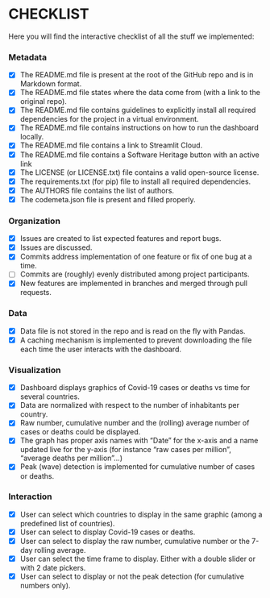 # CHECKLIST

Here you will find the interactive checklist of all the stuff we implemented:

### Metadata
- [x] The README.md file is present at the root of the GitHub repo and is in Markdown format.
- [x] The README.md file states where the data come from (with a link to the original repo).
- [x] The README.md file contains guidelines to explicitly install all required dependencies for the project in a virtual environment.
- [x] The README.md file contains instructions on how to run the dashboard locally.
- [x] The README.md file contains a link to Streamlit Cloud.
- [x] The README.md file contains a Software Heritage button with an active link
- [x] The LICENSE (or LICENSE.txt) file contains a valid open-source license.
- [x] The requirements.txt (for pip) file to install all required dependencies.
- [x] The AUTHORS file contains the list of authors.
- [x] The codemeta.json file is present and filled properly.

### Organization
- [x] Issues are created to list expected features and report bugs.
- [x] Issues are discussed.
- [x] Commits address implementation of one feature or fix of one bug at a time.
- [ ] Commits are (roughly) evenly distributed among project participants.
- [x] New features are implemented in branches and merged through pull requests.

### Data
- [x] Data file is not stored in the repo and is read on the fly with Pandas.
- [x] A caching mechanism is implemented to prevent downloading the file each time the user interacts with the dashboard.

### Visualization
- [x] Dashboard displays graphics of Covid-19 cases or deaths vs time for several countries.
- [x] Data are normalized with respect to the number of inhabitants per country.
- [x] Raw number, cumulative number and the (rolling) average number of cases or deaths could be displayed.
- [x] The graph has proper axis names with “Date” for the x-axis and a name updated live for the y-axis (for instance “raw cases per million”, “average deaths per million”...) 
- [x] Peak (wave) detection is implemented for cumulative number of cases or deaths.

### Interaction
- [x] User can select which countries to display in the same graphic (among a predefined list of countries).
- [x] User can select to display Covid-19 cases or deaths.
- [x] User can select to display the raw number, cumulative number or the 7-day rolling average.
- [x] User can select the time frame to display. Either with a double slider or with 2 date pickers.
- [x] User can select to display or not the peak detection (for cumulative numbers only).
